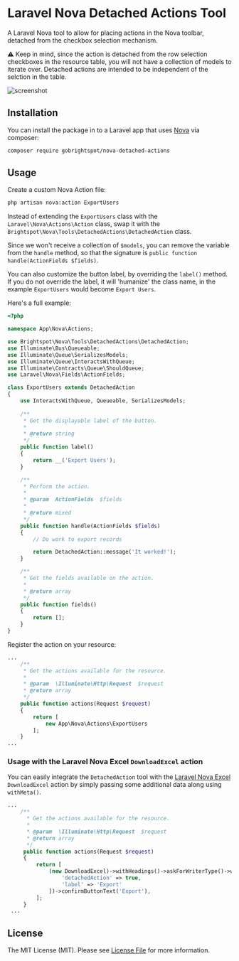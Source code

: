 # Laravel Nova Detached Actions Tool

A Laravel Nova tool to allow for placing actions in the Nova toolbar, detached from the checkbox selection mechanism.

:warning: Keep in mind, since the action is detached from the row selection checkboxes in the resource table, you will not have a collection of models to iterate over. Detached actions are intended to be independent of the selction in the table.


![screenshot](https://i.imgur.com/S8GrNFI.png)

## Installation

You can install the package in to a Laravel app that uses [Nova](https://nova.laravel.com) via composer:

```bash
composer require gobrightspot/nova-detached-actions
```

## Usage

Create a custom Nova Action file:

```bash
php artisan nova:action ExportUsers
```

Instead of extending the `ExportUsers` class with the `Laravel\Nova\Actions\Action` class, swap it with the `Brightspot\Nova\Tools\DetachedActions\DetachedAction` class.

Since we won't receive a collection of `$models`, you can remove the variable from the `handle` method, so that the signature is `public function handle(ActionFields $fields)`.

You can also customize the button label, by overriding the `label()` method. If you do not override the label, it will 'humanize' the class name, in the example `ExportUsers` would become `Export Users`.

Here's a full example:

```php
<?php

namespace App\Nova\Actions;

use Brightspot\Nova\Tools\DetachedActions\DetachedAction;
use Illuminate\Bus\Queueable;
use Illuminate\Queue\SerializesModels;
use Illuminate\Queue\InteractsWithQueue;
use Illuminate\Contracts\Queue\ShouldQueue;
use Laravel\Nova\Fields\ActionFields;

class ExportUsers extends DetachedAction
{
    use InteractsWithQueue, Queueable, SerializesModels;
    
    /**
     * Get the displayable label of the button.
     *
     * @return string
     */
    public function label()
    {
        return __('Export Users');
    }

    /**
     * Perform the action.
     *
     * @param  ActionFields  $fields
     *
     * @return mixed
     */
    public function handle(ActionFields $fields)
    {
        // Do work to export records

        return DetachedAction::message('It worked!');
    }

    /**
     * Get the fields available on the action.
     *
     * @return array
     */
    public function fields()
    {
        return [];
    }
}
```

Register the action on your resource:

```php
...
    /**
     * Get the actions available for the resource.
     *
     * @param  \Illuminate\Http\Request  $request
     * @return array
     */
    public function actions(Request $request)
    {
        return [
            new App\Nova\Actions\ExportUsers
        ];
    }
...
```

### Usage with the Laravel Nova Excel `DownloadExcel` action

You can easily integrate the `DetachedAction` tool with the [Laravel Nova Excel](https://github.com/Maatwebsite/Laravel-Nova-Excel) `DownloadExcel` action by simply passing some additional data along using `withMeta()`.

```php
...
    /**
      * Get the actions available for the resource.
      *
      * @param  \Illuminate\Http\Request  $request
      * @return array
      */
     public function actions(Request $request)
     {
         return [
             (new DownloadExcel)->withHeadings()->askForWriterType()->withMeta([
                 'detachedAction' => true,
                 'label' => 'Export'
             ])->confirmButtonText('Export'),
         ];
     }
 ...
 ```



## License

The MIT License (MIT). Please see [License File](LICENSE) for more information.


